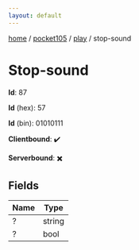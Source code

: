 ```yaml
---
layout: default
---
```


[home](/)  /  [pocket105](/protocol/pocket105)  /  [play](/protocol/pocket105/play)  /  stop-sound

# Stop-sound

**Id**: 87

**Id** (hex): 57

**Id** (bin): 01010111

**Clientbound**: ✔️

**Serverbound**: ✖️

## Fields

Name | Type
---|---
? | string
? | bool

